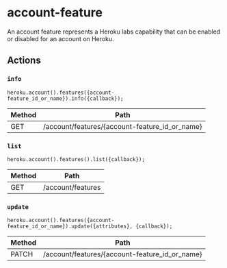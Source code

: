# account-feature

An account feature represents a Heroku labs capability that can be enabled or disabled for an account on Heroku.

## Actions

### `info`

`heroku.account().features({account-feature_id_or_name}).info({callback});`

Method | Path
--- | ---
GET | /account/features/{account-feature_id_or_name}

### `list`

`heroku.account().features().list({callback});`

Method | Path
--- | ---
GET | /account/features

### `update`

`heroku.account().features({account-feature_id_or_name}).update({attributes}, {callback});`

Method | Path
--- | ---
PATCH | /account/features/{account-feature_id_or_name}

